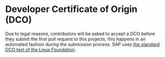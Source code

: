 # Developer Certificate of Origin (DCO)

Due to legal reasons, contributors will be asked to accept a DCO before they submit the first pull request to this projects, this happens in an automated fashion during the submission process. SAP uses [the standard DCO text of the Linux Foundation](https://developercertificate.org/).
